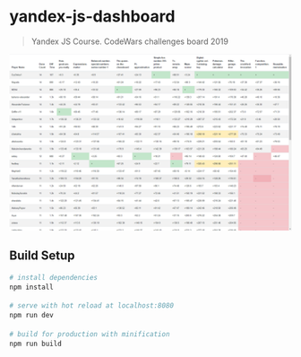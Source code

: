 # yandex-js-dashboard

> Yandex JS Course. CodeWars challenges board 2019

![](images/tableview.png?raw=true)

## Build  Setup

``` bash
# install dependencies
npm install

# serve with hot reload at localhost:8080
npm run dev

# build for production with minification
npm run build
```
